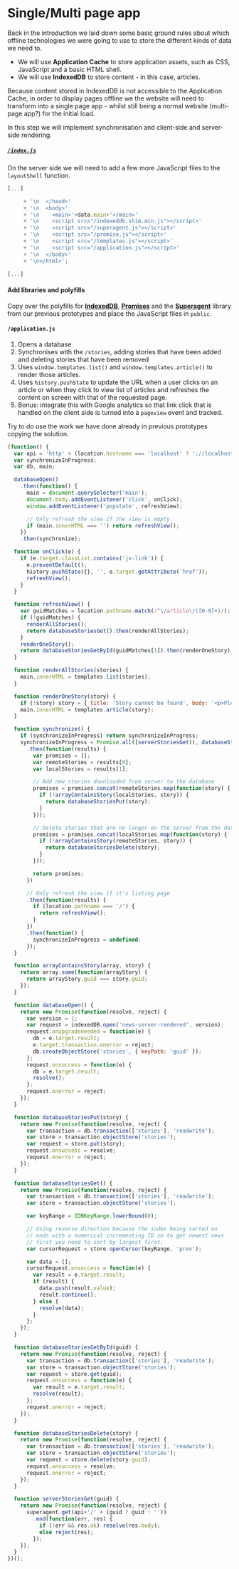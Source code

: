 # Single/Multi page app

Back in the introduction we laid down some basic ground rules about which offline technologies we were going to use to store the different kinds of data we need to.

- We will use **Application Cache** to store application assets, such as CSS, JavaScript and a basic HTML shell.
- We will use **IndexedDB** to store content - in this case, articles.

Because content stored in IndexedDB is not accessible to the Application Cache, in order to display pages offline we the website will need to transform into a single page app - whilst still being a normal website (multi-page app?) for the initial load.

In this step we will implement synchronisation and client-side and server-side rendering.

##### [`/index.js`](./index.js)

On the server side we will need to add a few more JavaScript files to the `layoutShell` function.

```js
[...]

     + '\n  </head>'
     + '\n  <body>'
     + '\n    <main>'+data.main+'</main>'
     + '\n    <script src="/indexeddb.shim.min.js"></script>'
     + '\n    <script src="/superagent.js"></script>'
     + '\n    <script src="/promise.js"></script>'
     + '\n    <script src="/templates.js"></script>'
     + '\n    <script src="/application.js"></script>'
     + '\n  </body>'
     + '\n</html>';

[...]
```

#### Add libraries and polyfills

Copy over the polyfills for [**IndexedDB**](./public/indexeddb.shim.min.js), [**Promises**](./public/promise.js) and the [**Superagent**](./public/superagent.js) library from our previous prototypes and place the JavaScript files in `public`.

#### `/application.js`

1. Opens a database
2. Synchronises with the `/stories`, adding stories that have been added and deleting stories that have been removed
3. Uses `window.templates.list()` and `window.templates.article()` to render those articles.
4. Uses `history.pushState` to update the URL when a user clicks on an article or when they click to view list of articles and refreshes the content on screen with that of the requested page.
5. Bonus: integrate this with Google analytics so that link click that is handled on the client side is turned into a `pageview` event and tracked.

Try to do use the work we have done already in previous prototypes copying the solution.

```js
(function() {
  var api = 'http' + (location.hostname === 'localhost' ? '://localhost:3000' : 's://offline-news-api.herokuapp.com') + '/stories';
  var synchronizeInProgress;
  var db, main;

  databaseOpen()
    .then(function() {
      main = document.querySelector('main');
      document.body.addEventListener('click', onClick);
      window.addEventListener('popstate', refreshView);

      // Only refresh the view if the view is empty
      if (main.innerHTML === '') return refreshView();
    })
    .then(synchronize);

  function onClick(e) {
    if (e.target.classList.contains('js-link')) {
      e.preventDefault();
      history.pushState({}, '', e.target.getAttribute('href'));
      refreshView();
    }
  }

  function refreshView() {
    var guidMatches = location.pathname.match(/^\/article\/([0-9]+)/);
    if (!guidMatches) {
      renderAllStories();
      return databaseStoriesGet().then(renderAllStories);
    }
    renderOneStory();
    return databaseStoriesGetById(guidMatches[1]).then(renderOneStory);
  }

  function renderAllStories(stories) {
    main.innerHTML = templates.list(stories);
  }

  function renderOneStory(story) {
    if (!story) story = { title: 'Story cannot be found', body: '<p>Please try another</p>' };
    main.innerHTML = templates.article(story);
  }

  function synchronize() {
    if (synchronizeInProgress) return synchronizeInProgress;
    synchronizeInProgress = Promise.all([serverStoriesGet(), databaseStoriesGet()])
      .then(function(results) {
        var promises = [];
        var remoteStories = results[0];
        var localStories = results[1];

        // Add new stories downloaded from server to the database
        promises = promises.concat(remoteStories.map(function(story) {
          if (!arrayContainsStory(localStories, story)) {
            return databaseStoriesPut(story);
          }
        }));

        // Delete stories that are no longer on the server from the database
        promises = promises.concat(localStories.map(function(story) {
          if (!arrayContainsStory(remoteStories, story)) {
            return databaseStoriesDelete(story);
          }
        }));

        return promises;
      })

      // Only refresh the view if it's listing page
      .then(function(results) {
        if (location.pathname === '/') {
          return refreshView();
        }
      })
      .then(function() {
        synchronizeInProgress = undefined;
      });
  }

  function arrayContainsStory(array, story) {
    return array.some(function(arrayStory) {
      return arrayStory.guid === story.guid;
    });
  }

  function databaseOpen() {
    return new Promise(function(resolve, reject) {
      var version = 1;
      var request = indexedDB.open('news-server-rendered', version);
      request.onupgradeneeded = function(e) {
        db = e.target.result;
        e.target.transaction.onerror = reject;
        db.createObjectStore('stories', { keyPath: 'guid' });
      };
      request.onsuccess = function(e) {
        db = e.target.result;
        resolve();
      };
      request.onerror = reject;
    });
  }

  function databaseStoriesPut(story) {
    return new Promise(function(resolve, reject) {
      var transaction = db.transaction(['stories'], 'readwrite');
      var store = transaction.objectStore('stories');
      var request = store.put(story);
      request.onsuccess = resolve;
      request.onerror = reject;
    });
  }

  function databaseStoriesGet() {
    return new Promise(function(resolve, reject) {
      var transaction = db.transaction(['stories'], 'readwrite');
      var store = transaction.objectStore('stories');

      var keyRange = IDBKeyRange.lowerBound(0);

      // Using reverse direction because the index being sorted on
      // ends with a numerical incrementing ID so to get newest news
      // first you need to sort by largest first.
      var cursorRequest = store.openCursor(keyRange, 'prev');

      var data = [];
      cursorRequest.onsuccess = function(e) {
        var result = e.target.result;
        if (result) {
          data.push(result.value);
          result.continue();
        } else {
          resolve(data);
        }
      };
    });
  }

  function databaseStoriesGetById(guid) {
    return new Promise(function(resolve, reject) {
      var transaction = db.transaction(['stories'], 'readwrite');
      var store = transaction.objectStore('stories');
      var request = store.get(guid);
      request.onsuccess = function(e) {
        var result = e.target.result;
        resolve(result);
      };
      request.onerror = reject;
    });
  }

  function databaseStoriesDelete(story) {
    return new Promise(function(resolve, reject) {
      var transaction = db.transaction(['stories'], 'readwrite');
      var store = transaction.objectStore('stories');
      var request = store.delete(story.guid);
      request.onsuccess = resolve;
      request.onerror = reject;
    });
  }

  function serverStoriesGet(guid) {
    return new Promise(function(resolve, reject) {
      superagent.get(api+'/' + (guid ? guid : ''))
        .end(function(err, res) {
          if (!err && res.ok) resolve(res.body);
          else reject(res);
        });
    });
  }
})();
```
